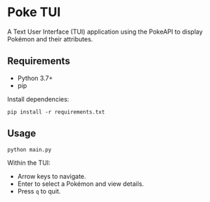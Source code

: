 # Poke TUI

A Text User Interface (TUI) application using the PokeAPI to display Pokémon and their attributes.

## Requirements

- Python 3.7+
- pip

Install dependencies:
```
pip install -r requirements.txt
```

## Usage

```
python main.py
```

Within the TUI:
- Arrow keys to navigate.
- Enter to select a Pokémon and view details.
- Press `q` to quit.
